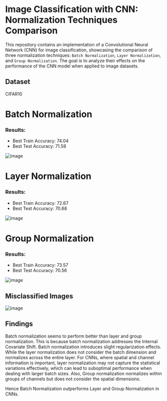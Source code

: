 # Image Classification with CNN: Normalization Techniques Comparison

This repository contains an implementation of a Convolutional Neural Network (CNN) for image classification, showcasing the comparison of three normalization techniques: `Batch Normalization`, `Layer Normalization`, and `Group Normalization`. The goal is to analyze their effects on the performance of the CNN model when applied to image datasets.

## Dataset
CIFAR10

# Batch Normalization
### Results:
* Best Train Accuracy: 74.04
* Best Test Accuracy: 71.58

![image](https://github.com/selvaraj-sembulingam/ERA-V1/assets/66372829/b44ecd71-ed23-46b3-b52c-8771e0e736c7)


# Layer Normalization
### Results:
* Best Train Accuracy: 72.67
* Best Test Accuracy: 70.68

![image](https://github.com/selvaraj-sembulingam/ERA-V1/assets/66372829/ab13bedc-9fc9-4de4-b68e-2f6bbad012f6)


# Group Normalization
### Results:
* Best Train Accuracy: 73.57
* Best Test Accuracy: 70.56

![image](https://github.com/selvaraj-sembulingam/ERA-V1/assets/66372829/95a9b5ab-2f71-45f2-a071-00d05c312561)



## Misclassified Images

![image](https://github.com/selvaraj-sembulingam/ERA-V1/assets/66372829/ad9591d4-a86d-4ce0-8231-0d482dd33415)

## Findings

Batch normalization seems to perform better than layer and group normalization. This is because batch normalization addresses the Internal Covariate Shift. Batch normalization introduces slight regularization effects. While the layer normalization does not consider the batch dimension and normalizes across the entire layer. For CNNs, where spatial and channel information is important, layer normalization may not capture the statistical variations effectively, which can lead to suboptimal performance when dealing with larger batch sizes. Also, Group normalization normalizes within groups of channels but does not consider the spatial dimensions.

Hence Batch Normalization outperforms Layer and Group Normalization in CNNs.
